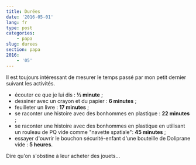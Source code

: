 ```yaml
---
title: Durées
date: '2016-05-01'
lang: fr
type: post
categories:
    - papa
slug: durees
section: papa
2016:
    - '05'
---
```


Il est toujours intéressant de mesurer le temps passé par mon petit dernier suivant les activités.

<!--more-->

* écouter ce que je lui dis : **½ minute** ;
* dessiner avec un crayon et du papier : **6 minutes** ;
* feuilleter un livre : **17 minutes** ;
* se raconter une histoire avec des bonhommes en plastique : **22 minutes** ;
* se raconter une histoire avec des bonhommes en plastique en utilisant un rouleau de PQ vide comme "navette spatiale": **45 minutes** ;
* essayer d'ouvrir le bouchon sécurité-enfant d'une bouteille de Doliprane vide : **5 heures**.

Dire qu'on s'obstine à leur acheter des jouets…
